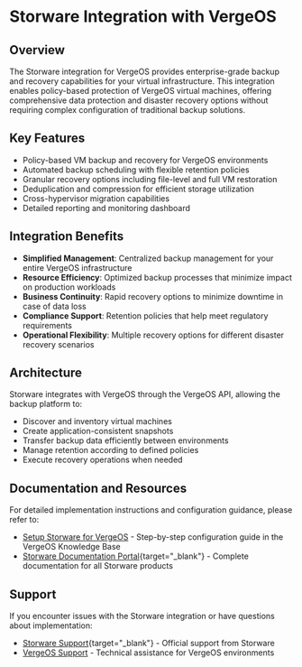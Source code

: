 # Storware Integration with VergeOS

## Overview

The Storware integration for VergeOS provides enterprise-grade backup and recovery capabilities for your virtual infrastructure. This integration enables policy-based protection of VergeOS virtual machines, offering comprehensive data protection and disaster recovery options without requiring complex configuration of traditional backup solutions.

## Key Features

- Policy-based VM backup and recovery for VergeOS environments
- Automated backup scheduling with flexible retention policies
- Granular recovery options including file-level and full VM restoration
- Deduplication and compression for efficient storage utilization
- Cross-hypervisor migration capabilities
- Detailed reporting and monitoring dashboard

## Integration Benefits

- **Simplified Management**: Centralized backup management for your entire VergeOS infrastructure
- **Resource Efficiency**: Optimized backup processes that minimize impact on production workloads
- **Business Continuity**: Rapid recovery options to minimize downtime in case of data loss
- **Compliance Support**: Retention policies that help meet regulatory requirements
- **Operational Flexibility**: Multiple recovery options for different disaster recovery scenarios

## Architecture

Storware integrates with VergeOS through the VergeOS API, allowing the backup platform to:

- Discover and inventory virtual machines
- Create application-consistent snapshots
- Transfer backup data efficiently between environments
- Manage retention according to defined policies
- Execute recovery operations when needed

## Documentation and Resources

For detailed implementation instructions and configuration guidance, please refer to:

- [Setup Storware for VergeOS](https://docs.verge.io/knowledge-base/setup-storware-vergeos) - Step-by-step configuration guide in the VergeOS Knowledge Base
- [Storware Documentation Portal](https://docs.storware.eu/){target="_blank"} - Complete documentation for all Storware products

## Support

If you encounter issues with the Storware integration or have questions about implementation:

- [Storware Support](https://storware.eu/support/){target="_blank"} - Official support from Storware
- [VergeOS Support](/support) - Technical assistance for VergeOS environments
